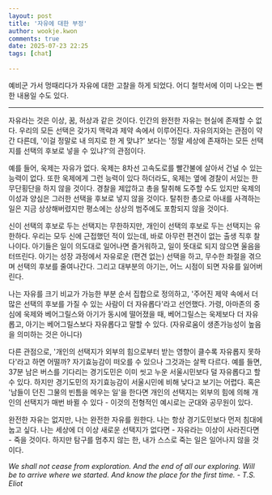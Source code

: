 ```yaml
---  
layout: post  
title: '자유에 대한 부정'  
author: wookje.kwon  
comments: true  
date: 2025-07-23 22:25  
tags: [chat]  
  
---  
```


예비군 가서 멍때리다가 자유에 대한 고찰을 하게 되었다. 어디 철학서에 이미 나오는 뻔한 내용일 수도 있다.  

---

자유라는 것은 이상, 꿈, 허상과 같은 것이다. 인간의 완전한 자유는 현실에 존재할 수 없다. 우리의 모든 선택은 갖가지 맥락과 제약 속에서 이루어진다. 자유의지와는 관점이 약간 다른데, '이걸 정말로 내 의지로 한 게 맞냐?' 보다는 '정말 세상에 존재하는 모든 선택지를 선택의 후보로 넣을 수 있냐?'의 관점이다.  

예를 들어, 욱제는 자유가 없다. 욱제는 8차선 고속도로를 빨간불에 살아서 건널 수 있는 능력이 없다. 또한 욱제에게 그런 능력이 있다 하더라도, 욱제는 옆에 경찰이 서있는 한 무단횡단을 하지 않을 것이다. 경찰을 제압하고 총을 탈취해 도주할 수도 있지만 욱제의 이성과 양심은 그러한 선택을 후보로 넣지 않을 것이다. 탈취한 총으로 아내를 사격하는 일은 지금 상상해버렸지만 평소에는 상상의 범주에도 포함되지 않을 것이다.  

신이 선택의 후보로 두는 선택지는 무한하지만, 개인이 선택의 후보로 두는 선택지는 유한하다. 우리는 모두 신에 근접했던 적이 있는데, 바로 아무런 편견이 없는 출생 직후 찰나이다. 아기들은 일이 의도대로 일어나면 즐거워하고, 일이 뜻대로 되지 않으면 울음을 터뜨린다. 아기는 성장 과정에서 자유로운 (편견 없는) 선택을 하고, 무수한 좌절을 겪으며 선택의 후보를 줄여나간다. 그리고 대부분의 아기는, 어느 시점이 되면 자유를 잃어버린다.  

나는 자유를 크기 비교가 가능한 부분 순서 집합으로 정의하고, '주어진 제약 속에서 더 많은 선택의 후보를 가질 수 있는 사람이 더 자유롭다'라고 선언했다. 가령, 아마존의 중심에 욱제와 베어그릴스와 아기가 동시에 떨어졌을 때, 베어그릴스는 욱제보다 더 자유롭고, 아기는 베어그릴스보다 자유롭다고 말할 수 있다. (자유로움이 생존가능성이 높음을 의미하는 것은 아니다)  

다른 관점으로, '개인의 선택지가 외부의 힘으로부터 받는 영향이 클수록 자유롭지 못하다'라고 하면 어떨까? 자기효능감이 떠오를 수 있으나 그것과는 살짝 다르다. 예를 들면, 37분 남은 버스를 기다리는 경기도민은 이미 씻고 누운 서울시민보다 덜 자유롭다고 할 수 있다. 하지만 경기도민의 자기효능감이 서울시민에 비해 낮다고 보기는 어렵다. 혹은 '남들이 던진 그물의 빈틈을 메우는 일'을 한다면 개인의 선택지는 외부의 힘에 의해 개인의 선택지가 매번 바뀔 수 있다 - 이것의 전형적인 예시로는 군대와 공무원이 있다.  

완전한 자유는 없지만, 나는 완전한 자유를 원한다. 나는 항상 경기도민보다 먼저 침대에 눕고 싶다. 나는 세상에 더 이상 새로운 선택지가 없다면 - 자유라는 이상이 사라진다면 - 죽을 것이다. 하지만 탐구를 멈추지 않는 한, 내가 스스로 죽는 일은 일어나지 않을 것이다.  

_We shall not cease from exploration. And the end of all our exploring. Will be to arrive where we started. And know the place for the first time. - T.S. Eliot_  
